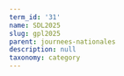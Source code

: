 ```yaml
---
term_id: '31'
name: SDL2025
slug: gpl2025
parent: journees-nationales
description: null
taxonomy: category
---
```


